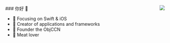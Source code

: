 <img align="right" src="https://github-readme-stats.vercel.app/api?username=lukesyy&theme=cobalt&show_icons=true&icon_color=CE1D2D&text_color=718096&bg_color=ffffff&hide_title=true" />
### 你好 👋

- :orange_book: Focusing on Swift & iOS
- :hammer: Creator of applications and frameworks
- :ram: Founder the ObjCCN
- :meat_on_bone: Meat lover
